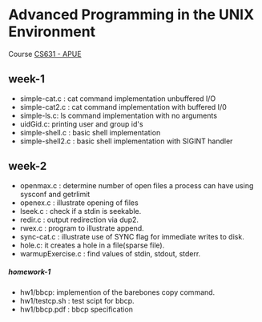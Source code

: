 # Advanced Programming in the UNIX Environment
Course [CS631 - APUE](https://stevens.netmeister.org/631/)
## week-1
* simple-cat.c : cat command implementation unbuffered I/O
* simple-cat2.c : cat command implementation with buffered I/0
* simple-ls.c: ls command implementation with no arguments
* uidGid.c: printing user and group id's
* simple-shell.c : basic shell implementation
* simple-shell2.c : basic shell implementation with SIGINT handler

## week-2
* openmax.c : determine number of open files a process can have using sysconf and getrlimit
* openex.c : illustrate opening of files
* lseek.c : check if a stdin is seekable.
* redir.c : output redirection via dup2.
* rwex.c : program to illustrate append.
* sync-cat.c : illustrate use of SYNC flag for immediate writes to disk.
* hole.c: it creates a hole in a file(sparse file).
* warmupExercise.c : find values of stdin, stdout, stderr.

##### homework-1
* hw1/bbcp: implemention of the barebones copy command.
* hw1/testcp.sh : test scipt for bbcp.
* hw1/bbcp.pdf : bbcp specification
